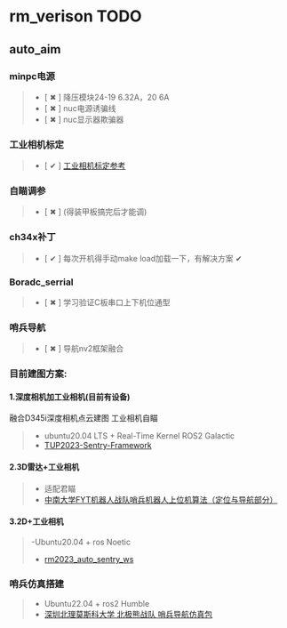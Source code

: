 # rm_verison TODO

## auto_aim

### minpc电源
> - [  &#x2716;  ] 降压模块24-19 6.32A，20 6A 
> - [  &#x2716;  ] nuc电源诱骗线              
> - [  &#x2716;  ] nuc显示器欺骗器            

### 工业相机标定
> - [  &#x2714;  ] [工业相机标定参考](https://zhuanlan.zhihu.com/p/488925991?utm_id=0)  

### 自瞄调参
> - [  &#x2716;  ] (得装甲板搞完后才能调)

### ch34x补丁
> - [  &#x2714;  ] 每次开机得手动make load加载一下，有解决方案 &#x2714; 


### Boradc_serrial
> - [  &#x2716;  ] 学习验证C板串口上下机位通型

### 哨兵导航
> - [  &#x2716;  ] 导航nv2框架融合

### 目前建图方案:

#### 1.深度相机加工业相机(目前有设备)
融合D345i深度相机点云建图
工业相机自瞄
> - ubuntu20.04 LTS + Real-Time Kernel ROS2 Galactic
> - [TUP2023-Sentry-Framework](https://github.com/tup-robomaster/TUP2023-Sentry-Framework/tree/main#rx)

#### 2.3D雷达+工业相机
> - 适配君瞄
> - [中南大学FYT机器人战队哨兵机器人上位机算法（定位与导航部分）](https://github.com/baiyeweiguang/CSU-RM-Sentry)

#### 3.2D+工业相机
> -Ubuntu20.04 + ros Noetic
> - [rm2023_auto_sentry_ws](https://github.com/SCAU-RM-NAV/rm2023_auto_sentry_ws)

### 哨兵仿真搭建
> - Ubuntu22.04 + ros2 Humble
> - [深圳北理莫斯科大学 北极熊战队 哨兵导航仿真包](https://github.com/LihanChen2004/PB_RMSimulation)

